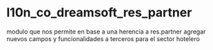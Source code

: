 # l10n_co_dreamsoft_res_partner
modulo que nos permite en base a una herencia a res.partner agregar nuevos campos y funcionalidades a terceros para el sector hotelero
